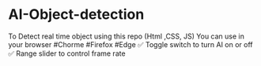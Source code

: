 # AI-Object-detection
To Detect real time object using this repo (Html ,CSS, JS)
You can use in your browser 
#Chorme
#Firefox
#Edge
✅ Toggle switch to turn AI on or off
✅ Range slider to control frame rate
